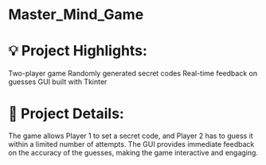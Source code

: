 # Master_Mind_Game

# 💡 Project Highlights:

Two-player game
Randomly generated secret codes
Real-time feedback on guesses
GUI built with Tkinter

# 🔗 Project Details:
The game allows Player 1 to set a secret code, and Player 2 has to guess it within a limited number of attempts. The GUI provides immediate feedback on the accuracy of the guesses, making the game interactive and engaging.
